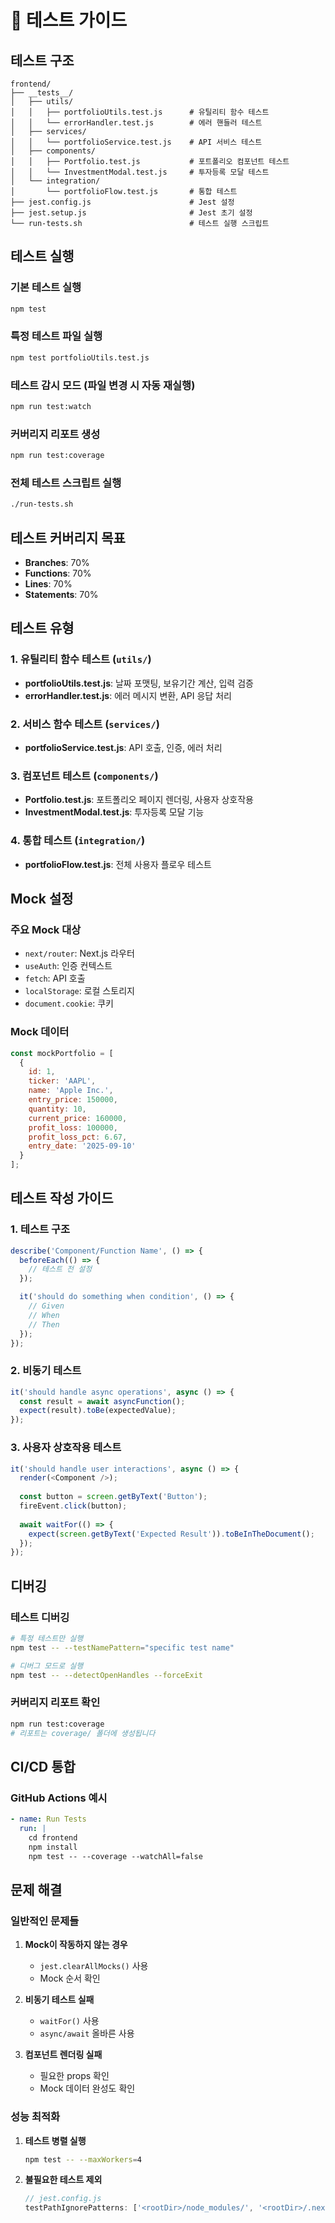 # 🧪 테스트 가이드

## 테스트 구조

```
frontend/
├── __tests__/
│   ├── utils/
│   │   ├── portfolioUtils.test.js      # 유틸리티 함수 테스트
│   │   └── errorHandler.test.js        # 에러 핸들러 테스트
│   ├── services/
│   │   └── portfolioService.test.js    # API 서비스 테스트
│   ├── components/
│   │   ├── Portfolio.test.js           # 포트폴리오 컴포넌트 테스트
│   │   └── InvestmentModal.test.js     # 투자등록 모달 테스트
│   └── integration/
│       └── portfolioFlow.test.js       # 통합 테스트
├── jest.config.js                      # Jest 설정
├── jest.setup.js                       # Jest 초기 설정
└── run-tests.sh                        # 테스트 실행 스크립트
```

## 테스트 실행

### 기본 테스트 실행
```bash
npm test
```

### 특정 테스트 파일 실행
```bash
npm test portfolioUtils.test.js
```

### 테스트 감시 모드 (파일 변경 시 자동 재실행)
```bash
npm run test:watch
```

### 커버리지 리포트 생성
```bash
npm run test:coverage
```

### 전체 테스트 스크립트 실행
```bash
./run-tests.sh
```

## 테스트 커버리지 목표

- **Branches**: 70%
- **Functions**: 70%
- **Lines**: 70%
- **Statements**: 70%

## 테스트 유형

### 1. 유틸리티 함수 테스트 (`utils/`)
- **portfolioUtils.test.js**: 날짜 포맷팅, 보유기간 계산, 입력 검증
- **errorHandler.test.js**: 에러 메시지 변환, API 응답 처리

### 2. 서비스 함수 테스트 (`services/`)
- **portfolioService.test.js**: API 호출, 인증, 에러 처리

### 3. 컴포넌트 테스트 (`components/`)
- **Portfolio.test.js**: 포트폴리오 페이지 렌더링, 사용자 상호작용
- **InvestmentModal.test.js**: 투자등록 모달 기능

### 4. 통합 테스트 (`integration/`)
- **portfolioFlow.test.js**: 전체 사용자 플로우 테스트

## Mock 설정

### 주요 Mock 대상
- `next/router`: Next.js 라우터
- `useAuth`: 인증 컨텍스트
- `fetch`: API 호출
- `localStorage`: 로컬 스토리지
- `document.cookie`: 쿠키

### Mock 데이터
```javascript
const mockPortfolio = [
  {
    id: 1,
    ticker: 'AAPL',
    name: 'Apple Inc.',
    entry_price: 150000,
    quantity: 10,
    current_price: 160000,
    profit_loss: 100000,
    profit_loss_pct: 6.67,
    entry_date: '2025-09-10'
  }
];
```

## 테스트 작성 가이드

### 1. 테스트 구조
```javascript
describe('Component/Function Name', () => {
  beforeEach(() => {
    // 테스트 전 설정
  });

  it('should do something when condition', () => {
    // Given
    // When
    // Then
  });
});
```

### 2. 비동기 테스트
```javascript
it('should handle async operations', async () => {
  const result = await asyncFunction();
  expect(result).toBe(expectedValue);
});
```

### 3. 사용자 상호작용 테스트
```javascript
it('should handle user interactions', async () => {
  render(<Component />);
  
  const button = screen.getByText('Button');
  fireEvent.click(button);
  
  await waitFor(() => {
    expect(screen.getByText('Expected Result')).toBeInTheDocument();
  });
});
```

## 디버깅

### 테스트 디버깅
```bash
# 특정 테스트만 실행
npm test -- --testNamePattern="specific test name"

# 디버그 모드로 실행
npm test -- --detectOpenHandles --forceExit
```

### 커버리지 리포트 확인
```bash
npm run test:coverage
# 리포트는 coverage/ 폴더에 생성됩니다
```

## CI/CD 통합

### GitHub Actions 예시
```yaml
- name: Run Tests
  run: |
    cd frontend
    npm install
    npm test -- --coverage --watchAll=false
```

## 문제 해결

### 일반적인 문제들

1. **Mock이 작동하지 않는 경우**
   - `jest.clearAllMocks()` 사용
   - Mock 순서 확인

2. **비동기 테스트 실패**
   - `waitFor()` 사용
   - `async/await` 올바른 사용

3. **컴포넌트 렌더링 실패**
   - 필요한 props 확인
   - Mock 데이터 완성도 확인

### 성능 최적화

1. **테스트 병렬 실행**
   ```bash
   npm test -- --maxWorkers=4
   ```

2. **불필요한 테스트 제외**
   ```javascript
   // jest.config.js
   testPathIgnorePatterns: ['<rootDir>/node_modules/', '<rootDir>/.next/']
   ```








